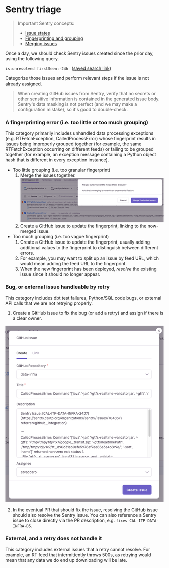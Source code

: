 # Sentry triage
> Important Sentry concepts:
> * [Issue states](https://docs.sentry.io/product/issues/states-triage/)
> * [Fingerprinting and grouping](https://docs.sentry.io/product/sentry-basics/grouping-and-fingerprints/)
> * [Merging issues](https://docs.sentry.io/product/data-management-settings/event-grouping/merging-issues/)

Once a day, we should check Sentry issues created since the prior day, using the following query.

`is:unresolved firstSeen:-24h ` ([saved search link](https://sentry.calitp.org/organizations/sentry/issues/?environment=cal-itp-data-infra&project=2&query=is%3Aunresolved+firstSeen%3A-24h))

Categorize those issues and perform relevant steps if the issue is not already assigned.

> When creating GitHub issues from Sentry, verify that no secrets or other sensitive information is contained in the generated issue body. Sentry's data masking is not perfect (and we may make a configuration mistake), so it's good to double-check.

### A fingerprinting error (i.e. too little or too much grouping)
This category primarily includes unhandled data processing exceptions (e.g. RTFetchException, CalledProcessError) whose fingerprint results in issues being improperly grouped together (for example, the same RTFetchException occurring on different feeds) or failing to be grouped together (for example, an exception message containing a Python object hash that is different in every exception instance).

* Too little grouping (i.e. too granular fingerprint)
    1. Merge the issues together. ![](sentry_merging.png)
    2. Create a GitHub issue to update the fingerprint, linking to the now-merged issue.
* Too much grouping (i.e. too vague fingerprint)
    1. Create a GitHub issue to update the fingerprint, usually adding additional values to the fingerprint to distinguish between different errors.
    2. For example, you may want to split up an issue by feed URL, which would mean adding the feed URL to the fingerprint.
    3. When the new fingerprint has been deployed, _resolve_ the existing issue since it should no longer appear.


### Bug, or external issue handleable by retry
This category includes dbt test failures, Python/SQL code bugs, or external API calls that we are not retrying properly.

1. Create a GitHub issue to fix the bug (or add a retry) and assign if there is a clear owner.

![](create_github_issue_from_sentry.png)

2. In the eventual PR that should fix the issue, resolving the GitHub issue should also resolve the Sentry issue. You can also reference a Sentry issue to close directly via the PR description, e.g. `fixes CAL-ITP-DATA-INFRA-D5`.

### External, and a retry does not handle it
This category includes external issues that a retry cannot resolve. For example, an RT feed that intermittently throws 500s, as retrying would mean that any data we do end up downloading will be late.
